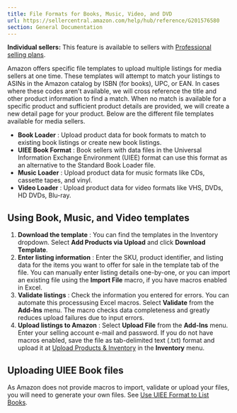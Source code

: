 ```yaml
---
title: File Formats for Books, Music, Video, and DVD
url: https://sellercentral.amazon.com/help/hub/reference/G201576580
section: General Documentation
---
```


**Individual sellers:** This feature is available to sellers with
[Professional selling plans](/gp/help/64491).

Amazon offers specific file templates to upload multiple listings for media
sellers at one time. These templates will attempt to match your listings to
ASINs in the Amazon catalog by ISBN (for books), UPC, or EAN. In cases where
these codes aren't available, we will cross reference the title and other
product information to find a match. When no match is available for a specific
product and sufficient product details are provided, we will create a new
detail page for your product. Below are the different file templates available
for media sellers.

  * **Book Loader** : Upload product data for book formats to match to existing book listings or create new book listings.
  * **UIEE Book Format** : Book sellers with data files in the Universal Information Exchange Environment (UIEE) format can use this format as an alternative to the Standard Book Loader file.
  * **Music Loader** : Upload product data for music formats like CDs, cassette tapes, and vinyl.
  * **Video Loader** : Upload product data for video formats like VHS, DVDs, HD DVDs, Blu-ray.

## Using Book, Music, and Video templates

  

  1. **Download the template** : You can find the templates in the Inventory dropdown. Select **Add Products via Upload** and click **Download Template**.
  2. **Enter listing information** : Enter the SKU, product identifier, and listing data for the items you want to offer for sale in the template tab of the file. You can manually enter listing details one-by-one, or you can import an existing file using the **Import File** macro, if you have macros enabled in Excel.
  3. **Validate listings** : Check the information you entered for errors. You can automate this processusing Excel macros. Select **Validate** from the **Add-Ins** menu. The macro checks data completeness and greatly reduces upload failures due to input errors.
  4. **Upload listings to Amazon** : Select **Upload File** from the **Add-Ins** menu. Enter your selling account e-mail and password. If you do not have macros enabled, save the file as tab-delimited text (.txt) format and upload it at [Upload Products & Inventory](/gp/item-manager/ezdpc/uploadInventory.html/) in the **Inventory** menu. 

## Uploading UIEE Book files

As Amazon does not provide macros to import, validate or upload your files,
you will need to generate your own files. See [Use UIEE Format to List
Books](/gp/help/201576610).

